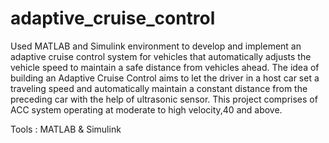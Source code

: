 # adaptive_cruise_control

Used MATLAB and Simulink environment to develop and implement an adaptive cruise control system for vehicles that automatically adjusts the vehicle speed to maintain a safe distance from vehicles ahead. The idea of building an Adaptive Cruise Control aims to let the driver in a host car set a traveling speed and automatically maintain a constant distance from the preceding car with the help of ultrasonic sensor. This project comprises of ACC system operating at moderate to high velocity,40 and above.  

Tools : MATLAB & Simulink
